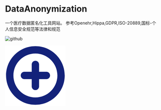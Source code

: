# DataAnonymization
一个医疗数据匿名化工具网站。
参考Openehr,Hippa,GDPR,ISO-20889,国标-个人信息安全规范等法律和规范

![github](https://avatars3.githubusercontent.com/u/6541847?v=4 "github") 

![image](./src/main/resources/static/img/add.png)

